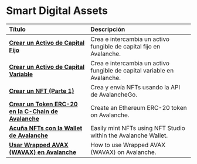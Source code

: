 # Smart Digital Assets

| Título| Descripción|
| :--- | :--- |
| [**Crear un Activo de Capital Fijo**](create-a-fix-cap-asset.md) | Crea e intercambia un activo fungible de capital fijo en Avalanche. |
| [**Crear un Activo de Capital Variable**](creating-a-variable-cap-asset.md) | Crea e intercambia un activo fungible de capital variable en Avalanche. |
| [**Crear un NFT \(Parte 1\)**](creating-a-nft-part-1.md) | Crea y envía NFTs usando la API de AvalancheGo. 
| [**Crear un Token ERC-20 en la C-Chain de Avalanche**](create-erc-20-token-on-avalanche-c-chain.md) | Create an Ethereum ERC-20 token on Avalanche. |
| [**Acuña NFTs con la Wallet de Avalanche**](wallet-nft-studio.md) | Easily mint NFTs using NFT Studio within the Avalanche Wallet. |
| [**Usar Wrapped AVAX \(WAVAX\) en Avalanche**](how-to-use-wavax-on-avalanche.md) | How to use Wrapped AVAX \(WAVAX\) on Avalanche. |

<!--stackedit_data:
eyJoaXN0b3J5IjpbLTIxMzg5MTk5NTNdfQ==
-->